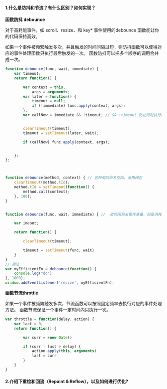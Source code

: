 #### 1.什么是防抖和节流？有什么区别？如何实现？

**函数防抖 debounce**

对于高耗能事件，如 scroll、resize、和 key* 事件使用的debounce 函数能让你的代码保持高效。

如果一个事件被频繁触发多次，并且触发的时间间隔过短，则防抖函数可以使得对应的事件处理函数只执行最后触发的一次。 函数防抖可以把多个顺序的调用合并成一次。

```javascript
function debounce(func, wait, immediate) {
    var timeout;
    return function() {

        var context = this,
            args = arguments;
        var later = function() {
            timeout = null;
            if (!immediate) func.apply(context, args);
        };
        var callNow = immediate && !timeout; // && !timeout 防止同时执行两次冲突


        clearTimeout(timeout);
        timeout = setTimeout(later, wait);

        if (callNow) func.apply(context, args);


    };
};



function debounce(method, context) { // 这种用的命名空间，没用闭包
    clearTimeout(method.tId);
    method.tId = setTimeout(function() {
        method.call(context);
    }, 100);
}


function debounce(func, wait, immediate) { //  用的闭包来保存变量，但是消耗内存;

    var imeout;

    return function() {

        clearTimeout(timeout);

        timeout = setTimeout(func, wait)
    }
}
// 用法
var myEfficientFn = debounce(function() {
    console.log("dd")
}, 1000);
window.addEventListener('resize', myEfficientFn);
```

**函数节流throttle**

如果一个事件被频繁触发多次，节流函数可以按照固定频率去执行对应的事件处理方法。 函数节流保证一个事件一定时间内只执行一次。

```javascript
var throttle = function(delay, action) {
    var last = 0;
    return function() {

        var curr = +new Date()

        if (curr - last > delay) {
            action.apply(this, arguments)
            last = curr
        }
    }
}
```





#### 2.介绍下重绘和回流（Repaint & Reflow），以及如何进行优化?